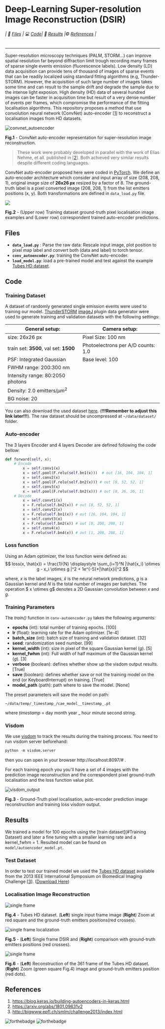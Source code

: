 # Deep-Learning Super-resolution Image Reconstruction (DSIR)

######  | :file_folder: [Files](#Files) | :computer: [Code](#Code)| :memo: [Results](#Results) |:copyright: [References](#References) |						

___

Super-resolution microscopy techniques (PALM, STORM…) can improve spatial resolution far beyond diffraction limit trough recording many frames of sparse single events emission (fluorescence labels). Low density (LD) data acquisition can provide tens of thousand of images of sparse events that can be readily localized using standard fitting algorithms (e.g, Thunder-STORM). However, the acquisition of such large number of images takes some time and can result to the sample drift and degrade the sample due to the intense light exposion. High density (HD) data of several hundred images can be faster in acquisition time but result of a very dense number of events per frames, which compromise the performance of the fitting localisation algorithms. This repository proposes a method that use convolution neural network (ConvNet) auto-encoder [[1](#References)] to reconstruct a localisation images from HD datasets. 



![convnet_autoencoder](image/autoencoder.png)

**Fig.1** - ConvNet auto-encoder representation for super-resolution image reconstruction.



>  These work were probably developed in parallel with the work of Elias Nehme, et all. published in [[2](#References)]. Both achieved very similar results despite different coding languages. 



ConvNet auto-encoder proposed here were coded in [PyTorch](http://pytorch.org).  We define an auto-encoder architecture which consider and input array of size (208, 208, 1), original image size of **26x26 px** resized by a factor of 8. The ground-truth label is a pixel converted image (208, 208, 1) from the list emitters positions (x, y). Both transformations are defined in  `data_load.py` file. 



![](image/visdom.png)

**Fig.2** - (Upper row) Training dataset ground-truth pixel localisation image examples and (Lower row) correspondent trained auto-encoder predictions.



## Files 

- **`data_load.py`** : Parse the raw data: Rescale input image, plot position to pixel map label and convert both (data and label) to torch tensor.
- **`conv_autoencoder.py`**: training the ConvNet auto-encoder.
- **`load_model.py`**: load a pre-trained model and test against the example [Tubes HD dataset](http://bigwww.epfl.ch/smlm/challenge2013/datasets/Bundled_Tubes_High_Density/index.html). 



## Code

### Training Dataset

A dataset of randomly generated single emission events were used to training our model. [ThunderSTORM](https://github.com/zitmen/thunderstorm) [imageJ](https://imagej.net/Welcome) plugin data generator were used to generate training and validation datasets with the following settings:

| General setup:                         | Camera setup:                      |
| -------------------------------------- | ---------------------------------- |
| size: 26x26 px                         | Pixel Size: 100 nm                 |
| train set: **3500**, val set: **1500** | Photoelectrons per A/D counts: 1.0 |
| PSF: Integrated Gaussian               | Base level: 100                    |
| FWHM range: 200:300 nm                 |                                    |
| Intensity range: 80:2050 photons       |                                    |
| Density: 2.0 emitters/$\mu m^2$        |                                    |
| BG noise: 20                           |                                    |

You can also download the used dataset [here](image/dataset.zip).  (**!!!Remember to adjust this link later!!!**). The raw dataset should be uncompressed  at `~/data/dataset/` folder.  



### Auto-encoder

The 3 layers Encoder and 4 layers Decoder are defined following the code bellow:

```python
def forward(self, x):
    # Encode
        x = self.conv1(x)
        x = self.pool(F.relu(self.bn1(x)))  # out [16, 104, 104, 1]
        x = self.conv2(x)
        x = self.pool(F.relu(self.bn2(x))) # out [8, 52, 52, 1]
        x = self.conv3(x)
        x = self.pool(F.relu(self.bn2(x))) # out [8, 26, 26, 1]
	# Decode
        x = self.convt1(x)
        x = F.relu(self.bn2(x)) # out [8, 52, 52, 1]
        x = self.convt2(x)
        x = F.relu(self.bn1(x)) # out [16, 104, 104, 1]
        x = self.convt3(x)
        x = F.relu(self.bn2(x)) # out [8, 208, 208, 1]
        x = self.conv4(x)
        x = F.relu(self.bn4(x)) # out [1, 208, 208, 1]
```



### Loss function

Using an Adam optimizer, the loss function were defined as:
$$
loss(x, \hat{x}) = \frac{1}{N} \displaystyle \sum_{i=1}^N  |\hat{x_i} \otimes g - x_i \otimes g |^2 + 1e^{-5}*|\hat{x}i|^2
$$

where, $x$ is the label images, $\hat{x}$ is the neural network predictions, $g$ is a Gaussian kernel and $N$ is the total number of images per batches. The operation $ x \otimes g$ denotes a 2D Gaussian convolution between $x$ and $g$. 



### Training Parameters

The _train()_ function in `conv-autoencoder.py` takes the following arguments:

- **epochs** (int): total number of training epochs. [100]
- **lr** (float): learning rate for the Adam optimizer. [1e-4]
- **batch_size** (int): batch size of training and validation dataset. [32]
- **seed**: randomization seed number. [99]
- **kernel_width** (int): size in pixel of the square Gaussian kernel ($g$). [5]
- **kernel_fwhm** (int): Full width of half maximum of the Gaussian kernel ($g$).  [3]
- **verbose** (boolean): defines whether show up the visdom output results. [True]
- **save** (boolean):  defines whether save or not the training model on the end (or KeyboardInterrupt) on training. [True]
- **model_path** (path): path where to save the model. [None]

The preset parameters will save the model on path:

`~/data/temp/_timestamp_/cae_model__timestamp_.pt` 

where _ṭimestamp_ = day month year _ hour minute second  string.



### Visdom 

We use [visdom](https://github.com/facebookresearch/visdom) to track the results during the training process. You need to run visdom server beforehand:

```python
python -m visdom.server
```

then you can open in your browser http://localhost:8097/# .

For each training epoch you you'll have a set of 4 images with the prediction image reconstruction and the correspondent pixel ground-truth localisation and the loss function value plot.

![visdom_output](image/visdom_window.png)

**Fig.3** - Ground-Truth pixel localisation, auto-encoder prediction image reconstruction and training loss visdom output.



## Results

We trained a model for 100 epochs using the [train dataset](#Training Dataset) and later a fine tuning with a smaller learning rate and a kernel_fwhm = 1. Resulted model can be found on `model/autoencoder_model.pt`. 



### Test Dataset

In order to test our trained model we used the  [Tubes HD dataset](http://bigwww.epfl.ch/smlm/challenge2013/datasets/Bundled_Tubes_High_Density/index.html) available from the 2013 IEEE International Symposium on Biomedical Imaging Challenge [[3](#References)]. ([Download Here](http://bigwww.epfl.ch/smlm/challenge2013/datasets/Bundled_Tubes_High_Density/sequence.zip))



### Localisation Image Reconstruction 

![single frame](image/single_frame.png)

**Fig.4** - Tubes HD dataset. (**Left**) single input frame image (**Right**) Zoom at red square and the ground-truth emitters positions(red crosses).

![single frame localization](image/single_frame_localization.png)

**Fig.5** - (**Left**) Single frame DSIR and (**Right**) comparison with ground-truth emitters positions (red crosses).

![single frame](image/localization.png)

**Fig.6** -  (**Left**) Reconstruction of the 361 frame of the Tubes HD dataset. (**Right**) Zoom (green square Fig.4) image and ground-truth emitters position (red dots). 



## References

1. https://blog.keras.io/building-autoencoders-in-keras.html
2. https://arxiv.org/abs/1801.09631v2
3. http://bigwww.epfl.ch/smlm/challenge2013/index.html




![forthebadge](https://forthebadge.com/images/badges/made-with-python.svg) ![forthebadge](https://forthebadge.com/images/badges/built-with-science.svg)